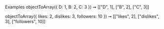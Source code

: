 
Examples
objectToArray({
  D: 1,
  B: 2,
  C: 3
}) ➞ [["D", 1], ["B", 2], ["C", 3]]

objectToArray({
  likes: 2,
  dislikes: 3,
  followers: 10
}) ➞ [["likes", 2], ["dislikes", 3], ["followers", 10]]